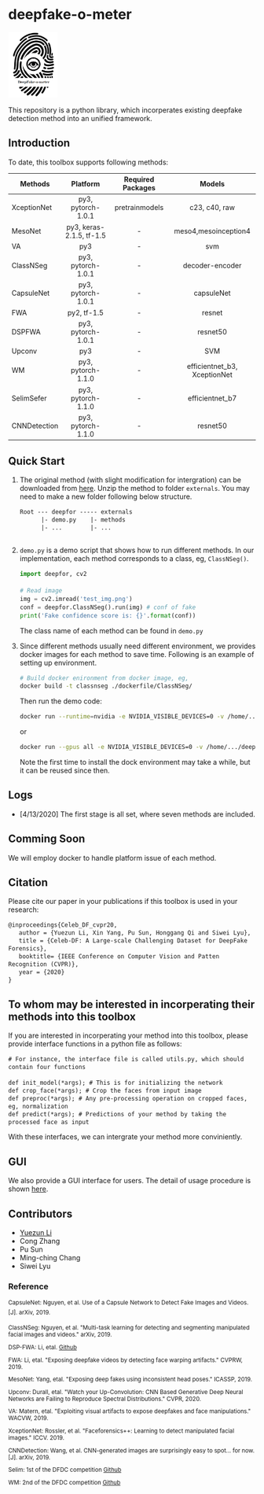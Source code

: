 # deepfake-o-meter

<img src="assets/logo.png" alt="logo" width="100"/>

This repository is a python library, which incorperates existing deepfake detection method into an unified framework.

## Introduction
To date, this toolbox supports following methods:

| Methods     | Platform            | Required Packages | Models  | 
|----------   |:-------------:      |:------:            |:------: | 
| XceptionNet |  py3, pytorch-1.0.1 | pretrainmodels | c23, c40, raw | 
| MesoNet     |  py3, keras-2.1.5, tf-1.5 |   -   | meso4,mesoinception4 |
| VA          |  py3                | - | svm | 
| ClassNSeg   |  py3, pytorch-1.0.1 | - | decoder-encoder | 
| CapsuleNet  |  py3, pytorch-1.0.1 | - | capsuleNet | 
| FWA         |  py2, tf-1.5        | - | resnet | 
| DSPFWA      |  py3, pytorch-1.0.1 | - | resnet50 | 
| Upconv      |  py3                | - | SVM | 
| WM          |  py3, pytorch-1.1.0 | - | efficientnet_b3, XceptionNet | 
| SelimSefer  |  py3, pytorch-1.1.0 | - | efficientnet_b7 |
| CNNDetection|  py3, pytorch-1.1.0 | - | resnet50 | 



## Quick Start

1. The original method (with slight modification for intergration) can be downloaded from [here](https://drive.google.com/drive/folders/1gn43ZKYiY5IwklpJS5IysjxjlGZqvKom?usp=sharing). Unzip the method to folder `externals`. You may need to make a new folder following below structure.

   ```
   Root --- deepfor ----- externals
         |- demo.py    |- methods
         |- ...        |- ...
         
   ```

2. `demo.py` is a demo script that shows how to run different methods. In our implementation, each method corresponds to a class, eg, `ClassNSeg()`. 
   ```python
   import deepfor, cv2
 
   # Read image
   img = cv2.imread('test_img.png')
   conf = deepfor.ClassNSeg().run(img) # conf of fake
   print('Fake confidence score is: {}'.format(conf))

   ```
   The class name of each method can be found in `demo.py`

3. Since different methods usually need different environment, we provides docker images for each method to save time. Following is an example of setting up environment.

   ```bash
   # Build docker enironment from docker image, eg,
   docker build -t classnseg ./dockerfile/ClassNSeg/
   ```


   Then run the demo code:

   ```bash
   docker run --runtime=nvidia -e NVIDIA_VISIBLE_DEVICES=0 -v /home/.../deepfake-o-meter:/deepfake-o-meter/ classnseg python deepfake-o-meter/demo.py --img=/deepfake-o-meter/test_img.png  --name=ClassNSeg
   ```
   or
   ```bash
   docker run --gpus all -e NVIDIA_VISIBLE_DEVICES=0 -v /home/.../deepfake-o-meter:/deepfake-o-meter/ classnseg python deepfake-o-meter/demo.py --img=/deepfake-o-meter/test_img.png  --name=ClassNSeg
   ```

   Note the first time to install the dock environment may take a while, but it can be reused since then.
## Logs
* [4/13/2020] The first stage is all set, where seven methods are included.

## Comming Soon
We will employ docker to handle platform issue of each method.

## Citation

Please cite our paper in your publications if this toolbox is used in your research:

```
@inproceedings{Celeb_DF_cvpr20,
   author = {Yuezun Li, Xin Yang, Pu Sun, Honggang Qi and Siwei Lyu},
   title = {Celeb-DF: A Large-scale Challenging Dataset for DeepFake Forensics},
   booktitle= {IEEE Conference on Computer Vision and Patten Recognition (CVPR)},
   year = {2020}
}
```

## To whom may be interested in incorperating their methods into this toolbox

If you are interested in incorperating your method into this toolbox, please provide interface functions in a python file as follows:

````
# For instance, the interface file is called utils.py, which should contain four functions

def init_model(*args); # This is for initializing the network
def crop_face(*args); # Crop the faces from input image
def preproc(*args); # Any pre-processing operation on cropped faces, eg, normalization
def predict(*args); # Predictions of your method by taking the processed face as input
````
With these interfaces, we can intergrate your method more conviniently.

## GUI
We also provide a GUI interface for users. The detail of usage procedure is shown [here]().

## Contributors
* [Yuezun Li](https://www.albany.edu/~yl149995/)
* Cong Zhang
* Pu Sun 
* Ming-ching Chang
* Siwei Lyu


### Reference

<sup>
CapsuleNet: Nguyen, et al. Use of a Capsule Network to Detect Fake Images and Videos.[J]. arXiv, 2019. 

ClassNSeg: Nguyen, et al. "Multi-task learning for detecting and segmenting manipulated facial images and videos." arXiv, 2019. 

DSP-FWA: Li, etal. [Github](https://github.com/danmohaha/DSP-FWA)

FWA: Li, etal. "Exposing deepfake videos by detecting face warping artifacts." CVPRW, 2019.

MesoNet: Yang, etal. "Exposing deep fakes using inconsistent head poses." ICASSP, 2019.

Upconv: Durall, etal. "Watch your Up-Convolution: CNN Based Generative Deep Neural Networks are Failing to Reproduce Spectral Distributions." CVPR, 2020. 

VA: Matern, etal. "Exploiting visual artifacts to expose deepfakes and face manipulations." WACVW, 2019.

XceptionNet: Rossler, et al. "Faceforensics++: Learning to detect manipulated facial images." ICCV. 2019. 

CNNDetection: Wang, et al. CNN-generated images are surprisingly easy to spot... for now.[J]. arXiv, 2019. 

Selim: 1st of the DFDC competition [Github](https://github.com/selimsef/dfdc_deepfake_challenge)

WM: 2nd of the DFDC competition [Github](https://github.com/cuihaoleo/kaggle-dfdc)

</sup>